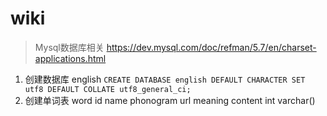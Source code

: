 wiki
========
>Mysql数据库相关
https://dev.mysql.com/doc/refman/5.7/en/charset-applications.html
1. 创建数据库 english
`CREATE DATABASE english
  DEFAULT CHARACTER SET utf8
  DEFAULT COLLATE utf8_general_ci;`
2. 创建单词表 word
id   name phonogram url meaning content
int  varchar()